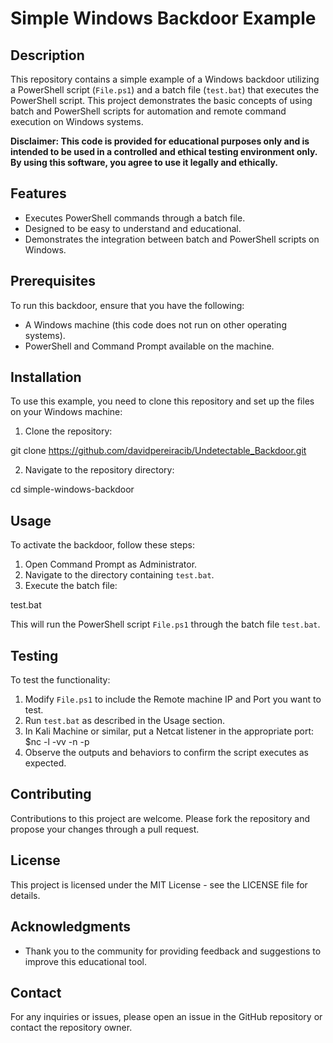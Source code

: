 # Simple Windows Backdoor Example

## Description
This repository contains a simple example of a Windows backdoor utilizing a PowerShell script (`File.ps1`) and a batch file (`test.bat`) that executes the PowerShell script. This project demonstrates the basic concepts of using batch and PowerShell scripts for automation and remote command execution on Windows systems.

**Disclaimer: This code is provided for educational purposes only and is intended to be used in a controlled and ethical testing environment only. By using this software, you agree to use it legally and ethically.**

## Features
- Executes PowerShell commands through a batch file.
- Designed to be easy to understand and educational.
- Demonstrates the integration between batch and PowerShell scripts on Windows.

## Prerequisites
To run this backdoor, ensure that you have the following:
- A Windows machine (this code does not run on other operating systems).
- PowerShell and Command Prompt available on the machine.

## Installation
To use this example, you need to clone this repository and set up the files on your Windows machine:
1. Clone the repository:

git clone https://github.com/davidpereiracib/Undetectable_Backdoor.git

2. Navigate to the repository directory:

cd simple-windows-backdoor

## Usage
To activate the backdoor, follow these steps:
1. Open Command Prompt as Administrator.
2. Navigate to the directory containing `test.bat`.
3. Execute the batch file:

test.bat

This will run the PowerShell script `File.ps1` through the batch file `test.bat`.

## Testing
To test the functionality:
1. Modify `File.ps1` to include the Remote machine IP and Port you want to test.
2. Run `test.bat` as described in the Usage section.
3. In Kali Machine or similar, put a Netcat listener in the appropriate port: $nc -l -vv -n -p <port>
4. Observe the outputs and behaviors to confirm the script executes as expected.

## Contributing
Contributions to this project are welcome. Please fork the repository and propose your changes through a pull request.

## License
This project is licensed under the MIT License - see the LICENSE file for details.

## Acknowledgments
- Thank you to the community for providing feedback and suggestions to improve this educational tool.

## Contact
For any inquiries or issues, please open an issue in the GitHub repository or contact the repository owner.

